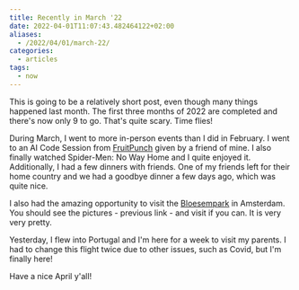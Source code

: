 ```yaml
---
title: Recently in March '22
date: 2022-04-01T11:07:43.482464122+02:00
aliases:
  - /2022/04/01/march-22/
categories:
  - articles
tags:
  - now
---
```


This is going to be a relatively short post, even though many things happened last month. The first three months of 2022 are completed and there's now only 9 to go. That's quite scary. Time flies!

<!--more-->

During March, I went to more in-person events than I did in February. I went to an AI Code Session from [FruitPunch](https://fruitpunch.ai/) given by a friend of mine. I also finally watched Spider-Men: No Way Home and I quite enjoyed it. Additionally, I had a few dinners with friends. One of my friends left for their home country and we had a goodbye dinner a few days ago, which was quite nice.

I also had the amazing opportunity to visit the [Bloesempark](/2022/03/27/visit-to-the-bloesempark) in Amsterdam. You should see the pictures - previous link - and visit if you can. It is very very pretty.

Yesterday, I flew into Portugal and I'm here for a week to visit my parents. I had to change this flight twice due to other issues, such as Covid, but I'm finally here!

Have a nice April y'all!
